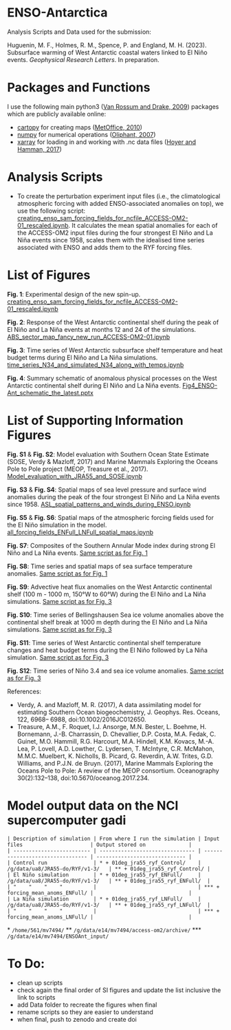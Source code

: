 # ENSO-Antarctica
Analysis Scripts and Data used for the submission: 

Huguenin, M. F., Holmes, R. M., Spence, P. and England, M. H. (2023). Subsurface warming of West Antarctic coastal waters linked to El Niño events. *Geophysical Research Letters*. In preparation.

# Packages and Functions
I use the following main python3 ([Van Rossum and Drake, 2009](https://dl.acm.org/doi/book/10.5555/1593511)) packages which are publicly available online:

- [cartopy](https://scitools.org.uk/cartopy/docs/latest/) for creating maps ([MetOffice, 2010](https://scitools.org.uk/cartopy/docs/v0.15/citation.html))
- [numpy](https://numpy.org/) for numerical operations ([Oliphant, 2007](https://archive.org/details/NumPyBook))
- [xarray](https://xarray.pydata.org/en/stable/) for loading in and working with .nc data files ([Hoyer and Hamman, 2017](https://openresearchsoftware.metajnl.com/articles/10.5334/jors.148/))

# Analysis Scripts
- To create the perturbation experiment input files (i.e., the climatological atmospheric forcing with added ENSO-associated anomalies on top), we use the following script: [creating_enso_sam_forcing_fields_for_ncfile_ACCESS-OM2-01_rescaled.ipynb](creating_enso_sam_forcing_fields_for_ncfile_ACCESS-OM2-01_rescaled.ipynb). It calculates the mean spatial anomalies for each of the ACCESS-OM2 input files during the four strongest El Niño and La Niña events since 1958, scales them with the idealised time series associated with ENSO and adds them to the RYF forcing files.


# List of Figures
__Fig. 1__: Experimental design of the new spin-up.
[creating_enso_sam_forcing_fields_for_ncfile_ACCESS-OM2-01_rescaled.ipynb](creating_enso_sam_forcing_fields_for_ncfile_ACCESS-OM2-01_rescaled.ipynb)

__Fig. 2__: Response of the West Antarctic continental shelf during the peak of El Niño and La Niña events at months 12 and 24 of the simulations.
[ABS_sector_map_fancy_new_run_ACCESS-OM2-01.ipynb](ABS_sector_map_fancy_new_run_ACCESS-OM2-01.ipynb)

__Fig. 3__: Time series of West Antarctic subsurface shelf temperature and heat budget terms during El Niño and La Niña simulations.
[time_series_N34_and_simulated_N34_along_with_temps.ipynb](time_series_N34_and_simulated_N34_along_with_temps.ipynb)

__Fig. 4__: Summary schematic of anomalous physical processes on the West Antarctic continental shelf during El Niño and La Niña events.
[Fig4_ENSO-Ant_schematic_the_latest.pptx](Fig4_ENSO-Ant_schematic_the_latest.pptx)

# List of Supporting Information Figures
__Fig. S1__ & __Fig. S2__: Model evaluation with Southern Ocean State Estimate (SOSE, Verdy & Mazloff, 2017) and Marine Mammals Exploring the Oceans Pole to Pole project (MEOP, Treasure et al., 2017). [Model_evaluation_with_JRA55_and_SOSE.ipynb](Model_evaluation_with_JRA55_and_SOSE.ipynb)

__Fig. S3__ & __Fig. S4__: Spatial maps of sea level pressure and surface wind anomalies during the
peak of the four strongest El Niño and La Niña events since 1958. [ASL_spatial_patterns_and_winds_during_ENSO.ipynb](ASL_spatial_patterns_and_winds_during_ENSO.ipynb)

__Fig. S5__ & __Fig. S6__: Spatial maps of the atmospheric forcing fields used for the El Niño simulation in the model. [all_forcing_fields_ENFull_LNFull_spatial_maps.ipynb](all_forcing_fields_ENFull_LNFull_spatial_maps.ipynb)

__Fig. S7__: Composites of the Southern Annular Mode index during strong El Niño and La Niña events. [Same script as for Fig. 1](creating_enso_sam_forcing_fields_for_ncfile_ACCESS-OM2-01_rescaled.ipynb)

__Fig. S8__: Time series and spatial maps of sea surface temperature anomalies. [Same script as for Fig. 1](creating_enso_sam_forcing_fields_for_ncfile_ACCESS-OM2-01_rescaled.ipynb)

__Fig. S9__: Advective heat flux anomalies on the West Antarctic continental shelf (100 m - 1000 m, 150°W to 60°W) during the El Niño and La Niña simulations. [Same script as for Fig. 3](time_series_N34_and_simulated_N34_along_with_temps.ipynb)

__Fig. S10__: Time series of Bellingshausen Sea ice volume anomalies above the continental shelf break at 1000 m depth during the El Niño and La Niña simulations. [Same script as for Fig. 3](time_series_N34_and_simulated_N34_along_with_temps.ipynb)

__Fig. S11__: Time series of West Antarctic continental shelf temperature changes and heat budget terms during the El Niño followed by La Niña simulation. [Same script as for Fig. 3](time_series_N34_and_simulated_N34_along_with_temps.ipynb)

__Fig. S12__: Time series of Niño 3.4 and sea ice volume anomalies. [Same script as for Fig. 3](time_series_N34_and_simulated_N34_along_with_temps.ipynb)

References:
- Verdy, A. and Mazloff, M. R. (2017), A data assimilating model for estimating Southern Ocean biogeochemistry, J. Geophys. Res. Oceans, 122, 6968– 6988, doi:10.1002/2016JC012650. 
- Treasure, A.M., F. Roquet, I.J. Ansorge, M.N. Bester, L. Boehme, H. Bornemann, J.-B. Charrassin, D. Chevallier, D.P. Costa, M.A. Fedak, C. Guinet, M.O. Hammill, R.G. Harcourt, M.A. Hindell, K.M. Kovacs, M.-A. Lea, P. Lovell, A.D. Lowther, C. Lydersen, T. McIntyre, C.R. McMahon, M.M.C. Muelbert, K. Nicholls, B. Picard, G. Reverdin, A.W. Trites, G.D. Williams, and P.J.N. de Bruyn. (2017), Marine Mammals Exploring the Oceans Pole to Pole: A review of the MEOP consortium. Oceanography 30(2):132–138, doi:10.5670/oceanog.2017.234.


# Model output data on the NCI supercomputer gadi
```
| Description of simulation | From where I run the simulation | Input files                      | Output stored on              |
| ------------------------- | ------------------------------- | -------------------------------- | ----------------------------- |
| Control run               | * + 01deg_jra55_ryf_Control/    | /g/data/ua8/JRA55-do/RYF/v1-3/   | ** + 01deg_jra55_ryf_Control/ |
| El Niño simulation        | * + 01deg_jra55_ryf_ENFull/     | /g/data/ua8/JRA55-do/RYF/v1-3/   | ** + 01deg_jra55_ryf_ENFull/  |
| "    "    "    "          |                                 | *** + forcing_mean_anoms_ENFull/ |                               |
| La Niña simulation        | * + 01deg_jra55_ryf_LNFull/     | /g/data/ua8/JRA55-do/RYF/v1-3/   | ** + 01deg_jra55_ryf_LNFull/  |
| "    "    "    "          |                                 | *** + forcing_mean_anoms_LNFull/ |                               |
```
\* `/home/561/mv7494/`
\** `/g/data/e14/mv7494/access-om2/archive/`
\*** `/g/data/e14/mv7494/ENSOAnt_input/`

# To Do:
- clean up scripts
- check again the final order of SI figures and update the list inclusive the link to scripts
- add Data folder to recreate the figures when final
- rename scripts so they are easier to understand
- when final, push to zenodo and create doi
